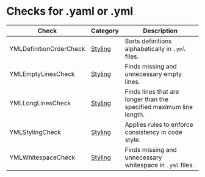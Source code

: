 # Checks for .yaml or .yml

Check | Category | Description
----- | -------- | -----------
YMLDefinitionOrderCheck | [Styling](styling_checks.markdown#styling-checks) | Sorts definitions alphabetically in `.yml` files. |
YMLEmptyLinesCheck | [Styling](styling_checks.markdown#styling-checks) | Finds missing and unnecessary empty lines. |
YMLLongLinesCheck | [Styling](styling_checks.markdown#styling-checks) | Finds lines that are longer than the specified maximum line length. |
YMLStylingCheck | [Styling](styling_checks.markdown#styling-checks) | Applies rules to enforce consistency in code style. |
YMLWhitespaceCheck | [Styling](styling_checks.markdown#styling-checks) | Finds missing and unnecessary whitespace in `.yml` files. |